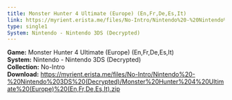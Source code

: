 ```yaml
---
title: Monster Hunter 4 Ultimate (Europe) (En,Fr,De,Es,It)
link: https://myrient.erista.me/files/No-Intro/Nintendo%20-%20Nintendo%203DS%20(Decrypted)/Monster%20Hunter%204%20Ultimate%20(Europe)%20(En,Fr,De,Es,It).zip
type: single1
System: Nintendo - Nintendo 3DS (Decrypted)
---
```

<b>Game:</b> Monster Hunter 4 Ultimate (Europe) (En,Fr,De,Es,It)<br>
<b>System:</b> Nintendo - Nintendo 3DS (Decrypted)<br>
<b>Collection:</b> No-Intro<br>
<b>Download:</b> https://myrient.erista.me/files/No-Intro/Nintendo%20-%20Nintendo%203DS%20(Decrypted)/Monster%20Hunter%204%20Ultimate%20(Europe)%20(En,Fr,De,Es,It).zip